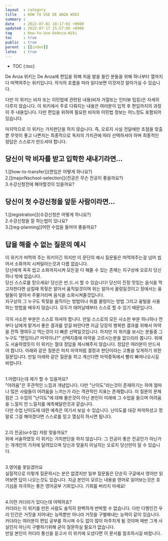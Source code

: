 ```yaml
---
layout  : category
title   : HOW TO USE DE ANZA WIKI
summary :
date    : 2022-07-01 18:17:02 +0900
updated : 2022-07-17 15:57:05 +0900
tag     : How-to-Use-DeAnza-Wiki
toc     : true
public  : true
parent  : [[index]]
latex   : true
---
```

* TOC
{:toc}

De Anza 위키는 De Anza에 편입을 위해 처음 발을 들인 분들을 위해 하나부터 열까지 다 떠멱여주는 위키입니다. 의식의 흐름을 따라 읽다보면 이것저것 알아가실 수 있습니다.

다만 이 위키는 비자 또는 이민법에 관련된 내용(비자 거절또는 인터뷰 팁등)은 자세히 다루지 않습니다.
이 위키에서 주로 다뤄지는 내용은 여러분이 입학 후 편입까지의 과정이 주 내용입니다. 다만 편입을 위하여 필요한 비자와 이민법 정보는 어느정도 포함되어 있습니다.

마지막으로 이 위키는 가치판단을 하지 않습니다. 즉, 오로지 사실 전달에만 초점을 맞출 뿐 무엇이 좋고 나쁜지는 최종적으로 독자의 가치관에 따라 선택하셔야 하며 최종적인 정답은 스스로가 만드셔야 합니다.


## 당신이 막 비자를 받고 입학한 새내기라면...

1.[[how-to-transfer]]{편입은 어떻게 하나요?}  
2.[[majorNschool-selection]]{전공은 무슨 전공이 좋을까요?}  
3.수강신청전에 해야할것이 있을까요?

## 당신이 첫 수강신청을 앞둔 사람이라면...

1.[[registration]]{수강신청은 어떻게 하나요?}  
2.수강신청을 잘 하는법이 있나요?  
3.[[reg-planning]]어떤 수업을 들어야 좋을까요?  

## 답을 해줄 수 없는 질문의 예시
이 위키가 떠먹여 주는 위키이긴 하지만 이 문단의 예시 질문들은 떠먹여주는걸 넘어 씹어서 소화까지 시켜달라는것과 다름 없습니다.  
당신에게 꼭꼭 씹고 소화까지시켜 모든걸 다 해줄 수 있는 존재는 지구상에 오로지 당신 하나 밖에 없습니다.  
당신 스스로를 믿으세요! 당신은 반.드.시 할 수 있습니다! 당신이 진정 맛있는 음식을 먹고자한다면 삼킬때 목젖은 알아서 움직일것이며 위는 알아서 꿀렁일것이고 장에서는 융털들이 알아서 주물거리며 음식을 소화시켜줄것입니다.  
지구상의 그 누구도 목젖을 움직이는 방법이나 위를 꿀렁이는 방법 그리고 융털을 사용하는 방법을 배우지 않습니다. 모두가 태어날때부터 스스로 할 수 있기 때문입니다.  
<br/>
극히 사소한 부분은 스스로 하셔야 합니다. 만일 스스로의 모든 사소한 부분 하나하나 전부다 남에게 맡겨서 좋은 결과를 얻길 바란다면 지금 당장의 행복한 결과를 위해서 마약을 잔뜩 쟁여두고 먹는것이 더 빠른 선택일것입니다. 하지만 이 위키를 보시는 분들중 그 누구도 "편입이냐? 마약이냐?" 선택지중에 마약을 고르시는분을 없으리라 봅니다.
위에도 서술하였듯이 이 위키는 절대 정답을 제시해주지 않습니다. 정답은 여러분이 만드셔야 합니다. 아래와 같은 질문은 마치 마약처럼 결정과 판단이라는 고통을 잊게하기 위한 질문입니다. 만일 아래와 같은 질문을 하고 계신다면 마약중독에서 빨리 빠져나오시길 바랍니다.  
<br/>

1.어렵다는데 제가 할 수 있을까요?  
"어려움"은 주관적인 느낌과 개념입니다. 다만 "난이도"라는것이 존재하기는 하여 얼마나 많은 사람들이 어려움을 느끼는가 라는 객관적인 지표는 존재합니다. 이 질문의 문제점은 그 수업의 "난이도"에 대해 물은것이 아닌 본인이 미래에 그 수업을 들으며 어려움을 느낄지 안 느낄지를 예측해달란것과 같습니다.  
다만 수업 난이도에 대한 예측은 여기서 보실 수 있습니다. 난이도를 대강 파악하셨고 정말로 그걸 해야겠다면 스스로를 믿고 열심히 하시면 됩니다.  
<br/>

2.이 전공(or수업) 저랑 맞을까요?  
위에 서술하였듯 이 위키는 가치판단을 하지 않습니다. 그 전공이 좋은 전공인가 아닌가는 개개인의 가치에 달려있으며 당신과 맞을지 아닐지는 오로지 당신만이 알 수 있습니다.  
<br/>

3.영어를 못읽겠어요  
실질적으로 이렇게 질문하시는 분은 없겠지만 일부 질문들은 단순히 구글에서 영어만 읽어보면 답이 나오는것도 있습니다. 지금 본인이 모르는 내용을 영어로 읽어보는것은 호기심을 자극하는 좋은 영어공부 기회입니다. 기회를 버리지 마세요!  
<br/>

4.이런 카더라가 있다는데 어떡하죠?  
카더라는 이 위키를 만든 사람도 솔직히 완벽하게 반박할 수 없습니다. 다만 다행인건 우리 인간은 거짓을 지어내는 능력뿐만 아니라 거짓을 구별해내는 능력이 같이 있습니다.  
카더라는 여러분이 편입 공부를 하시며 수도 없이 많이 마주치게 될 것이며 매번 그게 사실인지 아닌지 구별하기위해 굳이 질문하실 필요가 없습니다.  
만일 본인이 카더라 통신을 듣고서 이 위키에 오셨다면 이 문서를 참조하시길 바랍니다.

